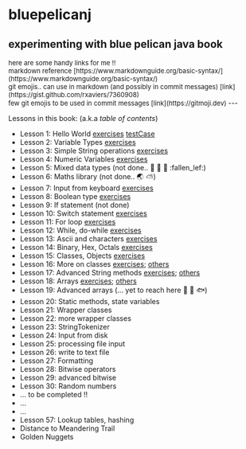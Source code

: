 # bluepelicanj
**experimenting with blue pelican java book**
---

<span style="text-align:right; font-size:small; backgroundcolor:powderblue;">
here are some handy links for me !!
<br/>markdown reference [https://www.markdownguide.org/basic-syntax/](https://www.markdownguide.org/basic-syntax/)
<br/>git emojis.. can use in markdown (and possibly in commit messages) [link](https://gist.github.com/rxaviers/7360908)
<br/>few git emojis to be used in commit messages [link](https://gitmoji.dev)
</span>
---

Lessons in this book: (a.k.a _table of contents_)
 * Lesson 1: Hello World    [exercises](./app/src/main/java/bpj/InputProcessor.java) [testCase](./app/src/test/java/bpj/lesson1/Lesson1Tests.java)
 * Lesson 2: Variable Types     [exercises](./app/src/main/java/bpj/lesson2/Tester.java)
 * Lesson 3: Simple String operations   [exercises](./app/src/main/java/bpj/lesson3/TryLesson3.java)
 * Lesson 4: Numeric Variables  [exercises](./app/src/main/java/bpj/lesson4/Tester.java)
 * Lesson 5: Mixed data types   (not done.. :maple_leaf: :leaves: :mushroom: :fallen_lef:)
 * Lesson 6: Maths library      (not done.. :earth_asia: :partly_sunny:)
 * Lesson 7: Input from keyboard    [exercises](./app/src/main/java/bpj/lesson7/Lesson7.java)
 * Lesson 8: Boolean type       [exercises](./app/src/main/java/bpj/lesson8/TryLesson8.java)
 * Lesson 9: If statement       (not done)
 * Lesson 10: Switch statement  [exercises](./app/src/main/java/bpj/lesson10/TryLesson.java)
 * Lesson 11: For loop      [exercises](./app/src/main/java/bpj/lesson11/Exercises.java)
 * Lesson 12: While, do-while   [exercises](./app/src/main/java/bpj/lesson12/Exercises.java)
 * Lesson 13: Ascii and characters  [exercises](./app/src/main/java/bpj/lesson13/Exercises.java)
 * Lesson 14: Binary, Hex, Octals   [exercises](./app/src/main/java/bpj/lesson14/Exercises.java)
 * Lesson 15: Classes, Objects      [exercises](./app/src/main/java/bpj/lesson15/Exercises.java)
 * Lesson 16: More on classes   [exercises](./app/src/main/java/bpj/lesson16/Exercises.java); [others](./app/src/main/java/bpj/lesson16/)
 * Lesson 17: Advanced String methods   [exercises](./app/src/main/java/bpj/lesson17/Exercises.java); [others](./app/src/main/java/bpj/lesson17/)
 * Lesson 18: Arrays        [exercises](./app/src/main/java/bpj/lesson18/Exercises.java); [others](./app/src/main/java/bpj/lesson18/)
 * Lesson 19: Advanced arrays   (... yet to reach here :penguin: :tropical_fish: :fish:)
 * Lesson 20: Static methods, state variables
 * Lesson 21: Wrapper classes
 * Lesson 22: more wrapper classes
 * Lesson 23: StringTokenizer
 * Lesson 24: Input from disk
 * Lesson 25: processing file input
 * Lesson 26: write to text file
 * Lesson 27: Formatting
 * Lesson 28: Bitwise operators
 * Lesson 29: advanced bitwise
 * Lesson 30: Random numbers
 * ...  to be completed !!
 * ...
 * ...
 * Lesson 57: Lookup tables, hashing
 * Distance to Meandering Trail
 * Golden Nuggets